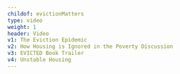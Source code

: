```yaml
---
childof: evictionMatters
type: video
weight: 1
header: Video
v1: The Eviction Epidemic
v2: How Housing is Ignored in the Poverty Discussion
v3: EVICTED Book Trailer
v4: Unstable Housing
---
```


